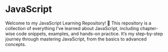 # JavaScript
Welcome to my JavaScript Learning Repository! 🎉 This repository is a collection of everything I’ve learned about JavaScript, including chapter-wise code snippets, examples, and hands-on practice. It’s my step-by-step journey through mastering JavaScript, from the basics to advanced concepts.
